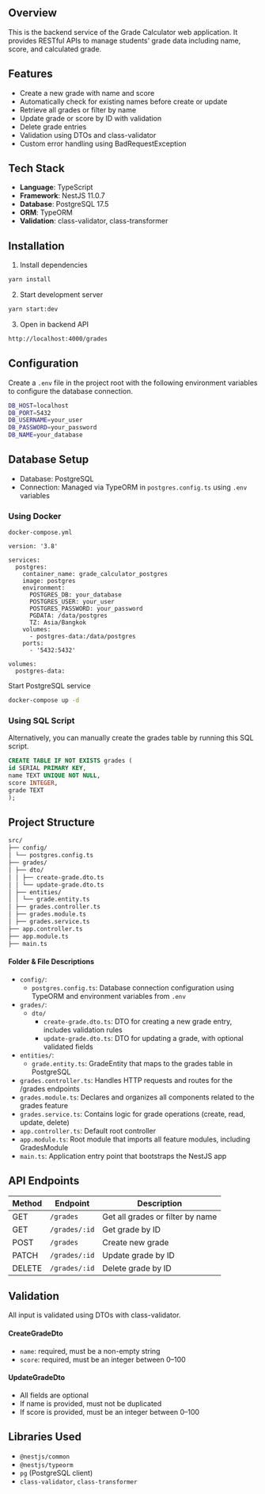 ## Overview

This is the backend service of the Grade Calculator web application. It provides RESTful APIs to manage students' grade data including name, score, and calculated grade.

## Features

- Create a new grade with name and score
- Automatically check for existing names before create or update
- Retrieve all grades or filter by name
- Update grade or score by ID with validation
- Delete grade entries
- Validation using DTOs and class-validator
- Custom error handling using BadRequestException

## Tech Stack

- **Language**: TypeScript
- **Framework**: NestJS 11.0.7
- **Database**: PostgreSQL 17.5
- **ORM**: TypeORM
- **Validation**: class-validator, class-transformer

## Installation

1. Install dependencies

```bash
yarn install
```

2. Start development server

```bash
yarn start:dev
```

3. Open in backend API

```bash
http://localhost:4000/grades
```

## Configuration

Create a `.env` file in the project root with the following environment variables to configure the database connection.

```bash
DB_HOST=localhost
DB_PORT=5432
DB_USERNAME=your_user
DB_PASSWORD=your_password
DB_NAME=your_database
```

## Database Setup

- Database: PostgreSQL
- Connection: Managed via TypeORM in `postgres.config.ts` using `.env` variables

### Using Docker

`docker-compose.yml`

```docker-compose
version: '3.8'

services:
  postgres:
    container_name: grade_calculator_postgres
    image: postgres
    environment:
      POSTGRES_DB: your_database
      POSTGRES_USER: your_user
      POSTGRES_PASSWORD: your_password
      PGDATA: /data/postgres
      TZ: Asia/Bangkok
    volumes:
      - postgres-data:/data/postgres
    ports:
      - '5432:5432'

volumes:
  postgres-data:
```

Start PostgreSQL service

```bash
docker-compose up -d
```

### Using SQL Script

Alternatively, you can manually create the grades table by running this SQL script.

```sql
CREATE TABLE IF NOT EXISTS grades (
id SERIAL PRIMARY KEY,
name TEXT UNIQUE NOT NULL,
score INTEGER,
grade TEXT
);
```

## Project Structure

```bash
src/
├── config/
│ └── postgres.config.ts
├── grades/
│ ├── dto/
│ │ ├── create-grade.dto.ts
│ │ └── update-grade.dto.ts
│ ├── entities/
│ │ └── grade.entity.ts
│ ├── grades.controller.ts
│ ├── grades.module.ts
│ ├── grades.service.ts
├── app.controller.ts
├── app.module.ts
├── main.ts
```

#### Folder & File Descriptions

- `config/`:
  - `postgres.config.ts`: Database connection configuration using TypeORM and environment variables from `.env`
- `grades/`:
  - `dto/`
    - `create-grade.dto.ts`: DTO for creating a new grade entry, includes validation rules
    - `update-grade.dto.ts`: DTO for updating a grade, with optional validated fields
- `entities/`:
  - `grade.entity.ts`: GradeEntity that maps to the grades table in PostgreSQL
- `grades.controller.ts`: Handles HTTP requests and routes for the /grades endpoints
- `grades.module.ts`: Declares and organizes all components related to the grades feature
- `grades.service.ts`: Contains logic for grade operations (create, read, update, delete)
- `app.controller.ts`: Default root controller
- `app.module.ts`: Root module that imports all feature modules, including GradesModule
- `main.ts`: Application entry point that bootstraps the NestJS app

## API Endpoints

| Method | Endpoint      | Description                      |
| ------ | ------------- | -------------------------------- |
| GET    | `/grades`     | Get all grades or filter by name |
| GET    | `/grades/:id` | Get grade by ID                  |
| POST   | `/grades`     | Create new grade                 |
| PATCH  | `/grades/:id` | Update grade by ID               |
| DELETE | `/grades/:id` | Delete grade by ID               |

## Validation

All input is validated using DTOs with class-validator.

#### CreateGradeDto

- `name`: required, must be a non-empty string
- `score`: required, must be an integer between 0–100

#### UpdateGradeDto

- All fields are optional
- If name is provided, must not be duplicated
- If score is provided, must be an integer between 0–100

## Libraries Used

- `@nestjs/common`
- `@nestjs/typeorm`
- `pg` (PostgreSQL client)
- `class-validator`, `class-transformer`
